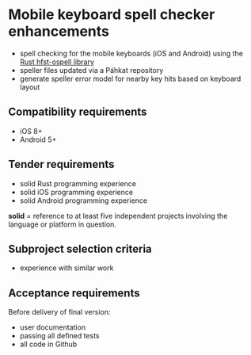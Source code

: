 # Mobile keyboard spell checker enhancements

* spell checking for the mobile keyboards (iOS and Android) using the [Rust hfst-ospell library](https://github.com/bbqsrc/hfst-ospell-rs)
* speller files updated via a Páhkat repository
* generate speller error model for nearby key hits based on keyboard layout

## Compatibility requirements

* iOS 8+
* Android 5+

## Tender requirements

* solid Rust programming experience
* solid iOS programming experience
* solid Android programming experience

**solid** = reference to at least five independent projects involving the language or platform in question.

## Subproject selection criteria

* experience with similar work

## Acceptance requirements

Before delivery of final version:

* user documentation
* passing all defined tests
* all code in Github
